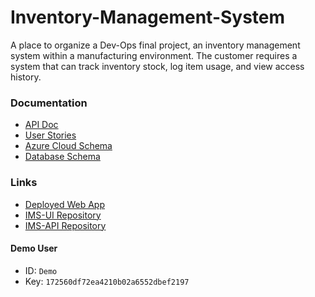 # Inventory-Management-System

A place to organize a Dev-Ops final project, an inventory management system within a manufacturing environment.
The customer requires a system that can track inventory stock, log item usage, and view access history.

### Documentation

- [API Doc](docs/api-doc.md)
- [User Stories](docs/user-stories.md)
- [Azure Cloud Schema](docs/cloud-schema.md)
- [Database Schema](docs/database-schema.md)

### Links

- [Deployed Web App](https://lemon-ocean-0296d121e.4.azurestaticapps.net)
- [IMS-UI Repository](https://github.com/AndrewKorchemniy/IMS-UI)
- [IMS-API Repository](https://github.com/AndrewKorchemniy/IMS-API)

#### Demo User

- ID: `Demo`
- Key: `172560df72ea4210b02a6552dbef2197`
